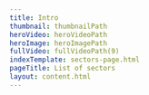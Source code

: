 ```yaml
---
title: Intro
thumbnail: thumbnailPath
heroVideo: heroVideoPath
heroImage: heroImagePath
fullVideo: fullVideoPath(9)
indexTemplate: sectors-page.html
pageTitle: List of sectors
layout: content.html
---
```

